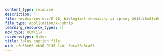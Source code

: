 ```yaml
---
content_type: resource
description: ''
file: /media/courses/5-08j-biological-chemistry-ii-spring-2016/c8e55e66ebb0913814bf3eca33a3ca63_u5uvIbaIl3U.srt
file_type: application/x-subrip
learning_resource_types: []
ocw_type: OCWFile
resourcetype: Other
title: 3play caption file
uid: c8e55e66-ebb0-9138-14bf-3eca33a3ca63
---
```

